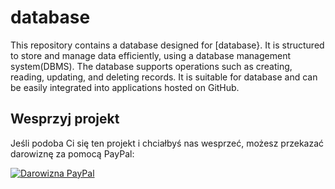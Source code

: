 # database
This repository contains a database designed for [database}. It is structured to store and manage data efficiently, using a database management system(DBMS). The database supports operations such as creating, reading, updating, and deleting records. It is suitable for database and can be easily integrated into applications hosted on GitHub.

## Wesprzyj projekt

Jeśli podoba Ci się ten projekt i chciałbyś nas wesprzeć, możesz przekazać darowiznę za pomocą PayPal:

[![Darowizna PayPal](https://www.paypalobjects.com/pl_PL/PL/i/btn/btn_donate_SM.gif)](https://www.paypal.com/donate?hosted_button_id=9MYZA8H98LSM4)